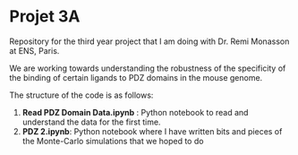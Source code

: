 # Projet 3A

Repository for the third year project that I am doing with Dr. Remi Monasson at ENS, Paris. 

We are working towards understanding the robustness of the specificity of the binding of certain ligands to  PDZ domains in the mouse genome. 

The structure of the code is as follows:

1. **Read PDZ Domain Data.ipynb** : Python notebook to read and understand the data for the first time.
2. **PDZ 2.ipynb**: Python notebook where I have written bits and pieces of the Monte-Carlo simulations that we hoped to do 
